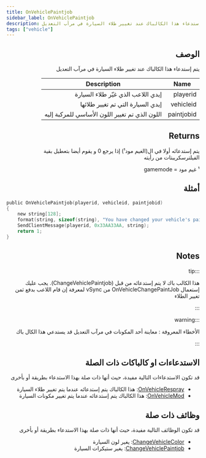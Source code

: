 ```yaml
---
title: OnVehiclePaintjob
sidebar_label: OnVehiclePaintjob
description: يتم إستدعاء هذا الكالباك عند تغيير طلاء السيارة في مرآب التعديل
tags: ["vehicle"]
---
```


<div dir="rtl" style={{ textAlign: "right" }}>
    
## الوصف

 يتم إستدعاء هذا الكالباك عند تغيير طلاء السيارة في مرآب التعديل



| Name          | Description                                                  |
| ---------     | ------------------------------------------------------------ |
| playerid      | إيدي اللاعب الذي غيّر طلاء السيارة                            |
| vehicleid     | إيدي السيارة التي تم تغيير طلائها                           |
| paintjobid    | اللون الذي تم تغيير اللون الأساسي للمركبة إليه             |

## Returns

يتم إستدعائه أولا في ال(الغيم مود¹) إذا يرجع 0 و يقوم أيضا بتعطيل بقية الفيلترسكريبتات من رأيته

¹ غيم مود = gamemode
## أمثلة

</div>

```c
public OnVehiclePaintjob(playerid, vehicleid, paintjobid)
{
    new string[128];
    format(string, sizeof(string), "You have changed your vehicle's paintjob to %d!", paintjobid);
    SendClientMessage(playerid, 0x33AA33AA, string);
    return 1;
}
```

<div dir="rtl" style={{ textAlign: "right" }}>

## Notes

:::tip

هذا الكالب باك لا يتم إستدعائه من قبل (ChangeVehiclePaintjob).
يجب عليك إستعمال OnVehicleChangePaintJob من vSync لمعرفة إن قام اللاعب بدفع ثمن تغيير الطلاء

:::

:::warning

الأخطاء المعروفة : معاينة أحد المكونات في مرآب التعديل قد يستدعي هذا الكال باك

:::

## الاستدعاءات او كالباكات ذات الصلة

قد تكون الاستدعاءات التالية مفيدة، حيث أنها ذات صلة بهذا الاستدعاء بطريقة أو بأخرى 

- [OnVehicleRespray](OnVehicleRespray): هذا الكالباك يتم إستدعائه عندما يتم تغيير طلاء السيارة
- [OnVehicleMod](OnVehicleMod): هذا الكالباك يتم إستدعائه عندما يتم تغيير مكونات السيارة

## وظائف ذات صلة

قد تكون الوظائف التالية مفيدة، حيث أنها ذات صلة بهذا الاستدعاء بطريقة أو بأخرى 

- [ChangeVehicleColor](../functions/ChangeVehicleColor): يغير لون السيارة
- [ChangeVehiclePaintjob](../functions/ChangeVehiclePaintjob): يغير ستيكرات السيارة

</div>
